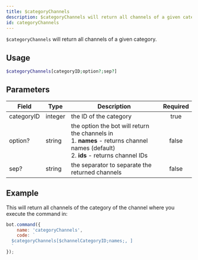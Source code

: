 ```yaml
---
title: $categoryChannels
description: $categoryChannels will return all channels of a given category.
id: categoryChannels
---
```


`$categoryChannels` will return all channels of a given category.

## Usage

```php
$categoryChannels[categoryID;option?;sep?]
```

## Parameters

| Field      | Type    | Description                                                                                                                                   | Required |
|------------|---------|-----------------------------------------------------------------------------------------------------------------------------------------------|:--------:|
| categoryID | integer | the ID of the category                                                                                                                        |   true   |
| option?    | string  | the option the bot will return the channels in <br /> 1. **names** - returns channel names (default)  <br /> 2. **ids** - returns channel IDs |  false   |
| sep?       | string  | the separator to separate the returned channels                                                                                              |  false   |

## Example

This will return all channels of the category of the channel where you execute the command in:

```javascript
bot.command({
    name: 'categoryChannels',
    code: `
  $categoryChannels[$channelCategoryID;names;, ]
  `
});
```